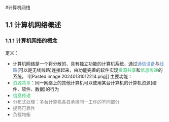 #计算机网络 

## 1.1 计算机网络概述
### 1.1.1 计算机网络的概念
定义：
- 计算机网络是一个将分散的、具有独立功能的计算机系统，通过<font color="#4f81bd">通信设备</font>与<font color="#4f81bd">线路</font>(可以是无线线路)连接起来，由功能完善的软件实现<font color="#2DC26B">资源共享</font>和<font color="#2DC26B">信息传递</font>的系统。
![[Pasted image 20240131012214.png]]
主要功能：
- <font color="#2DC26B">资源共享</font>：同一网络上的其他计算机可以使用某台计算机的计算机资源(硬件、软件、数据)的行为
- <font color="#2DC26B">信息传递</font>
- <font color="#7f7f7f">分布式处理：多台计算机各自承担同一工作的不同部分</font>
- <font color="#7f7f7f">提高可靠性</font>
- <font color="#7f7f7f">负载均衡</font>

